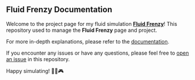 ## Fluid Frenzy Documentation

Welcome to the project page for my fluid simulation [**Fluid Frenzy**](https://frenzybyte.github.io/fluidfrenzy/)! This repository used to manage the **Fluid Frenzy** page and project.

For more in-depth explanations, please refer to the [documentation](https://frenzybyte.github.io/fluidfrenzy/docs/index/).

If you encounter any issues or have any questions, please feel free to [open an issue](https://github.com/FrenzyByte/fluidfrenzy/issues) in this repository.

Happy simulating! 🌊🌋🎮
